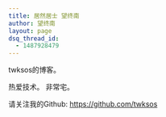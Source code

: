 ```yaml
---
title: 居然居士 望终南
author: 望终南
layout: page
dsq_thread_id:
  - 1487928479
---
```


twksos的博客。

热爱技术。
非常宅。

请关注我的Github: https://github.com/twksos